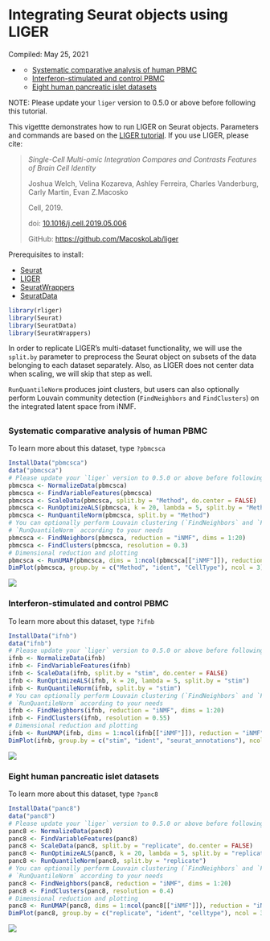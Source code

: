Integrating Seurat objects using LIGER
================
Compiled: May 25, 2021

  - [](#section)
      - [Systematic comparative analysis of human
        PBMC](#systematic-comparative-analysis-of-human-pbmc)
      - [Interferon-stimulated and control
        PBMC](#interferon-stimulated-and-control-pbmc)
      - [Eight human pancreatic islet
        datasets](#eight-human-pancreatic-islet-datasets)

NOTE: Please update your `liger` version to 0.5.0 or above before
following this tutorial.

This vigettte demonstrates how to run LIGER on Seurat objects.
Parameters and commands are based on the [LIGER
tutorial](http://htmlpreview.github.io/?https://github.com/MacoskoLab/liger/blob/master/vignettes/Integrating_multi_scRNA_data.html).
If you use LIGER, please cite:

> *Single-Cell Multi-omic Integration Compares and Contrasts Features of
> Brain Cell Identity*
> 
> Joshua Welch, Velina Kozareva, Ashley Ferreira, Charles Vanderburg,
> Carly Martin, Evan Z.Macosko
> 
> Cell, 2019.
> 
> doi:
> [10.1016/j.cell.2019.05.006](https://doi.org/10.1016/j.cell.2019.05.006)
> 
> GitHub: <https://github.com/MacoskoLab/liger>

Prerequisites to install:

  - [Seurat](https://satijalab.org/seurat/install)
  - [LIGER](https://github.com/MacoskoLab/liger)
  - [SeuratWrappers](https://github.com/satijalab/seurat-wrappers)
  - [SeuratData](https://github.com/satijalab/seurat-data)

<!-- end list -->

``` r
library(rliger)
library(Seurat)
library(SeuratData)
library(SeuratWrappers)
```

In order to replicate LIGER’s multi-dataset functionality, we will use
the `split.by` parameter to preprocess the Seurat object on subsets of
the data belonging to each dataset separately. Also, as LIGER does not
center data when scaling, we will skip that step as well.

`RunQuantileNorm` produces joint clusters, but users can also optionally
perform Louvain community detection (`FindNeighbors` and `FindClusters`)
on the integrated latent space from iNMF.

## 

### Systematic comparative analysis of human PBMC

To learn more about this dataset, type `?pbmcsca`

``` r
InstallData("pbmcsca")
data("pbmcsca")
# Please update your `liger` version to 0.5.0 or above before following this tutorial
pbmcsca <- NormalizeData(pbmcsca)
pbmcsca <- FindVariableFeatures(pbmcsca)
pbmcsca <- ScaleData(pbmcsca, split.by = "Method", do.center = FALSE)
pbmcsca <- RunOptimizeALS(pbmcsca, k = 20, lambda = 5, split.by = "Method")
pbmcsca <- RunQuantileNorm(pbmcsca, split.by = "Method")
# You can optionally perform Louvain clustering (`FindNeighbors` and `FindClusters`) after
# `RunQuantileNorm` according to your needs
pbmcsca <- FindNeighbors(pbmcsca, reduction = "iNMF", dims = 1:20)
pbmcsca <- FindClusters(pbmcsca, resolution = 0.3)
# Dimensional reduction and plotting
pbmcsca <- RunUMAP(pbmcsca, dims = 1:ncol(pbmcsca[["iNMF"]]), reduction = "iNMF")
DimPlot(pbmcsca, group.by = c("Method", "ident", "CellType"), ncol = 3)
```

![](/__w/seurat-wrappers/seurat-wrappers/test-build/liger_files/figure-gfm/pbmcsca-1.png)<!-- -->

### Interferon-stimulated and control PBMC

To learn more about this dataset, type `?ifnb`

``` r
InstallData("ifnb")
data("ifnb")
# Please update your `liger` version to 0.5.0 or above before following this tutorial.
ifnb <- NormalizeData(ifnb)
ifnb <- FindVariableFeatures(ifnb)
ifnb <- ScaleData(ifnb, split.by = "stim", do.center = FALSE)
ifnb <- RunOptimizeALS(ifnb, k = 20, lambda = 5, split.by = "stim")
ifnb <- RunQuantileNorm(ifnb, split.by = "stim")
# You can optionally perform Louvain clustering (`FindNeighbors` and `FindClusters`) after
# `RunQuantileNorm` according to your needs
ifnb <- FindNeighbors(ifnb, reduction = "iNMF", dims = 1:20)
ifnb <- FindClusters(ifnb, resolution = 0.55)
# Dimensional reduction and plotting
ifnb <- RunUMAP(ifnb, dims = 1:ncol(ifnb[["iNMF"]]), reduction = "iNMF")
DimPlot(ifnb, group.by = c("stim", "ident", "seurat_annotations"), ncol = 3)
```

![](/__w/seurat-wrappers/seurat-wrappers/test-build/liger_files/figure-gfm/ifnb-1.png)<!-- -->

### Eight human pancreatic islet datasets

To learn more about this dataset, type `?panc8`

``` r
InstallData("panc8")
data("panc8")
# Please update your `liger` version to 0.5.0 or above before following this tutorial.
panc8 <- NormalizeData(panc8)
panc8 <- FindVariableFeatures(panc8)
panc8 <- ScaleData(panc8, split.by = "replicate", do.center = FALSE)
panc8 <- RunOptimizeALS(panc8, k = 20, lambda = 5, split.by = "replicate")
panc8 <- RunQuantileNorm(panc8, split.by = "replicate")
# You can optionally perform Louvain clustering (`FindNeighbors` and `FindClusters`) after
# `RunQuantileNorm` according to your needs
panc8 <- FindNeighbors(panc8, reduction = "iNMF", dims = 1:20)
panc8 <- FindClusters(panc8, resolution = 0.4)
# Dimensional reduction and plotting
panc8 <- RunUMAP(panc8, dims = 1:ncol(panc8[["iNMF"]]), reduction = "iNMF")
DimPlot(panc8, group.by = c("replicate", "ident", "celltype"), ncol = 3)
```

![](/__w/seurat-wrappers/seurat-wrappers/test-build/liger_files/figure-gfm/pancreas-1.png)<!-- -->
